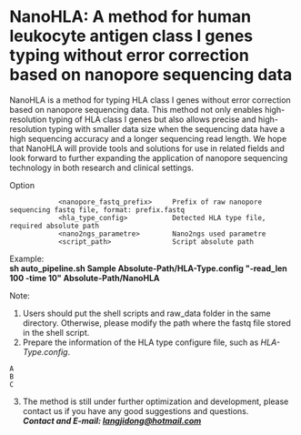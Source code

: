 # NanoHLA: A method for human leukocyte antigen class I genes typing without error correction based on nanopore sequencing data

NanoHLA is a method for typing HLA class I genes without error correction based on nanopore sequencing data. This method not only enables high-resolution typing of HLA class I genes but also allows precise and high-resolution typing with smaller data size when the sequencing data have a high sequencing accuracy and a longer sequencing read length. We hope that NanoHLA will provide tools and solutions for use in related fields and look forward to further expanding the application of nanopore sequencing technology in both research and clinical settings.

Option

                <nanopore_fastq_prefix>     Prefix of raw nanopore sequencing fastq file, format: prefix.fastq
                <hla_type_config>           Detected HLA type file, required absolute path
                <nano2ngs_parametre>        Nano2ngs used parametre
                <script_path>               Script absolute path


Example: <br />
**sh auto_pipeline.sh Sample Absolute-Path/HLA-Type.config "-read_len 100 -time 10" Absolute-Path/NanoHLA**

Note: <br />
1. Users should put the shell scripts and raw_data folder in the same directory. Otherwise, please modify the path where the fastq file stored in the shell script. <br />
2. Prepare the information of the HLA type configure file, such as *HLA-Type.config*. <br />
```
A
B
C
```
3. The method is still under further optimization and development, please contact us if you have any good suggestions and questions.<br />
***Contact and E-mail: langjidong@hotmail.com***
